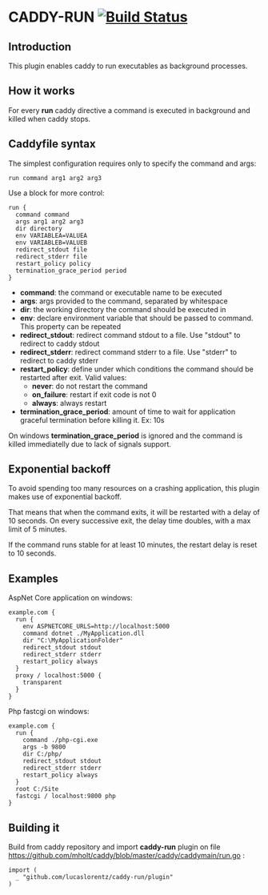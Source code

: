 # CADDY-RUN [![Build Status](https://travis-ci.org/lucaslorentz/caddy-run.svg?branch=master)](https://travis-ci.org/lucaslorentz/caddy-run)

## Introduction
This plugin enables caddy to run executables as background processes.

## How it works
For every **run** caddy directive a command is executed in background and killed when caddy stops.

## Caddyfile syntax
The simplest configuration requires only to specify the command and args:
```
run command arg1 arg2 arg3
```

Use a block for more control:
```
run {
  command command
  args arg1 arg2 arg3
  dir directory
  env VARIABLEA=VALUEA
  env VARIABLEB=VALUEB
  redirect_stdout file
  redirect_stderr file
  restart_policy policy
  termination_grace_period period
}
```

- **command**: the command or executable name to be executed
- **args**: args provided to the command, separated by whitespace
- **dir**: the working directory the command should be executed in
- **env**: declare environment variable that should be passed to command. This property can be repeated
- **redirect_stdout**: redirect command stdout to a file. Use "stdout" to redirect to caddy stdout
- **redirect_stderr**: redirect command stderr to a file. Use "stderr" to redirect to caddy stderr
- **restart_policy**: define under which conditions the command should be restarted after exit. Valid values:
  - **never**: do not restart the command
  - **on_failure**: restart if exit code is not 0
  - **always**: always restart
- **termination_grace_period**: amount of time to wait for application graceful termination before killing it. Ex: 10s

On windows **termination_grace_period** is ignored and the command is killed immediatelly due to lack of signals support.

## Exponential backoff
To avoid spending too many resources on a crashing application, this plugin makes use of exponential backoff.

That means that when the command exits, it will be restarted with a delay of 10 seconds.
On every successive exit, the delay time doubles, with a max limit of 5 minutes.

If the command runs stable for at least 10 minutes, the restart delay is reset to 10 seconds.

## Examples
AspNet Core application on windows:
```
example.com {
  run {
    env ASPNETCORE_URLS=http://localhost:5000
    command dotnet ./MyApplication.dll
    dir "C:\MyApplicationFolder"
    redirect_stdout stdout
    redirect_stderr stderr
    restart_policy always
  }
  proxy / localhost:5000 {
    transparent
  }
}
```

Php fastcgi on windows:
```
example.com {
  run {
    command ./php-cgi.exe
    args -b 9800
    dir C:/php/
    redirect_stdout stdout
    redirect_stderr stderr
    restart_policy always
  }
  root C:/Site
  fastcgi / localhost:9800 php
}
```

## Building it
Build from caddy repository and import  **caddy-run** plugin on file https://github.com/mholt/caddy/blob/master/caddy/caddymain/run.go :
```
import (
  _ "github.com/lucaslorentz/caddy-run/plugin"
)
```
